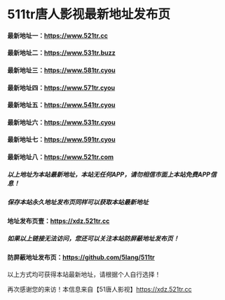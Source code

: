 # 511tr唐人影视最新地址发布页
#### 最新地址一：https://www.521tr.cc
#### 最新地址二：https://www.531tr.buzz
#### 最新地址三：https://www.581tr.cyou
#### 最新地址四：https://www.571tr.cyou
#### 最新地址五：https://www.541tr.cyou
#### 最新地址六：https://www.531tr.cyou
#### 最新地址七：https://www.591tr.cyou
#### 最新地址八：https://www.521tr.com
##### 以上地址为本站最新地址，本站无任何APP，请勿相信市面上本站免费APP信息！
##### 保存本站永久地址发布页同样可以获取本站最新地址
#### 地址发布页壹：https://xdz.521tr.cc

##### 如果以上链接无法访问，您还可以关注本站防屏蔽地址发布页！
#### 防屏蔽地址发布页：https://github.com/5lang/511tr

以上方式均可获得本站最新地址，请根据个人自行选择！

再次感谢您的来访！本信息来自【51唐人影视】https://xdz.521tr.cc
